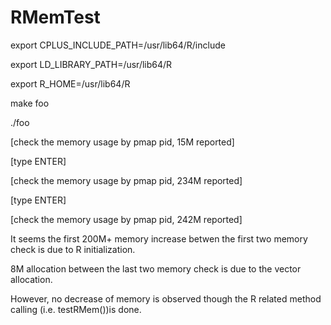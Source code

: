 # RMemTest

export CPLUS_INCLUDE_PATH=/usr/lib64/R/include

export LD_LIBRARY_PATH=/usr/lib64/R

export R_HOME=/usr/lib64/R

make foo

./foo

[check the memory usage by pmap pid, 15M reported]

[type ENTER]

[check the memory usage by pmap pid, 234M reported]

[type ENTER]

[check the memory usage by pmap pid, 242M reported]

It seems the first 200M+ memory increase betwen the first two memory check is due to R initialization.

8M allocation between the last two memory check is due to the vector allocation.

However, no decrease of memory is observed though the R related method calling (i.e. testRMem())is done.
